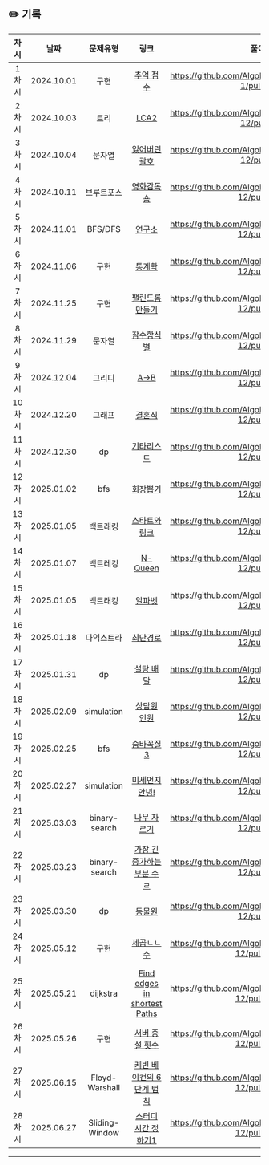 ## ✏️ 기록

|  차시  |     날짜     |  문제유형   |                                    링크                                     |                         풀이                          |
|:----:|:----------:|:-------:|:-------------------------------------------------------------------------:|:---------------------------------------------------:|
| 1차시  | 2024.10.01 |   구현    | [추억 점수](https://school.programmers.co.kr/learn/courses/30/lessons/176963) | https://github.com/AlgoLeadMe/AlgoLeadMe-1/pull/35  |
| 2차시  | 2024.10.03 |   트리    | [LCA2](https://school.programmers.co.kr/learn/courses/30/lessons/176963)  | https://github.com/AlgoLeadMe/AlgoLeadMe-12/pull/7  |
| 3차시  | 2024.10.04 |   문자열   |              [잃어버린 괄호](https://www.acmicpc.net/problem/1541)              | https://github.com/AlgoLeadMe/AlgoLeadMe-12/pull/9  |
| 4차시  | 2024.10.11 |  브루트포스  |              [영화감독 숌](https://www.acmicpc.net/problem/1436)               | https://github.com/AlgoLeadMe/AlgoLeadMe-12/pull/15 |
| 5차시  | 2024.11.01 | BFS/DFS |               [연구소](https://www.acmicpc.net/problem/14502)                | https://github.com/AlgoLeadMe/AlgoLeadMe-12/pull/17 |
| 6차시  | 2024.11.06 |   구현    |                [통계학](https://www.acmicpc.net/problem/2108)                | https://github.com/AlgoLeadMe/AlgoLeadMe-12/pull/23 |
| 7차시  | 2024.11.25 |   구현    |             [팰린드롬 만들기](https://www.acmicpc.net/problem/1213)              | https://github.com/AlgoLeadMe/AlgoLeadMe-12/pull/31 |
| 8차시  | 2024.11.29 |   문자열   |               [잠수함식별](https://www.acmicpc.net/problem/2671)               | https://github.com/AlgoLeadMe/AlgoLeadMe-12/pull/35 |
| 9차시  | 2024.12.04 |   그리디   |               [A->B](https://www.acmicpc.net/problem/16953)               | https://github.com/AlgoLeadMe/AlgoLeadMe-12/pull/39 |
| 10차시 | 2024.12.20 |   그래프   |                [결혼식](https://www.acmicpc.net/problem/5567)                | https://github.com/AlgoLeadMe/AlgoLeadMe-12/pull/40 |
| 11차시 | 2024.12.30 |   dp    |               [기타리스트](https://www.acmicpc.net/problem/1495)               | https://github.com/AlgoLeadMe/AlgoLeadMe-12/pull/49 |
| 12차시 | 2025.01.02 |   bfs   |               [회장뽑기](https://www.acmicpc.net/problem/2660)                | https://github.com/AlgoLeadMe/AlgoLeadMe-12/pull/50 |
| 13차시 | 2025.01.05 |  백트래킹   |             [스타트와 링크](https://www.acmicpc.net/problem/14889)              | https://github.com/AlgoLeadMe/AlgoLeadMe-12/pull/52 |
| 14차시 | 2025.01.07 |  백트레킹   |              [N-Queen](https://www.acmicpc.net/problem/9663)              | https://github.com/AlgoLeadMe/AlgoLeadMe-12/pull/53 |
| 15차시 | 2025.01.05 |  백트래킹   |             [알파벳](https://www.acmicpc.net/problem/1987)              | https://github.com/AlgoLeadMe/AlgoLeadMe-12/pull/60 |
| 16차시 | 2025.01.18 |  다익스트라   |             [최단경로](https://www.acmicpc.net/problem/1753)              | https://github.com/AlgoLeadMe/AlgoLeadMe-12/pull/62 |
| 17차시 | 2025.01.31 |  dp   |             [설탕 배달](https://www.acmicpc.net/problem/2839)              | https://github.com/AlgoLeadMe/AlgoLeadMe-12/pull/68 |
| 18차시 | 2025.02.09 |  simulation   |             [상담원 인원](https://school.programmers.co.kr/learn/courses/30/lessons/214288)              | https://github.com/AlgoLeadMe/AlgoLeadMe-12/pull/70 |
| 19차시 | 2025.02.25 |  bfs   |             [숨바꼭질 3](https://school.programmers.co.kr/learn/courses/30/lessons/13549)              | https://github.com/AlgoLeadMe/AlgoLeadMe-12/pull/76 |
| 20차시 | 2025.02.27 |  simulation   |             [미세먼지 안녕!](https://school.programmers.co.kr/learn/courses/30/lessons/17144)              | https://github.com/AlgoLeadMe/AlgoLeadMe-12/pull/79 |
| 21차시 | 2025.03.03 |  binary-search   |             [나무 자르기](https://www.acmicpc.net/problem/2805)              | https://github.com/AlgoLeadMe/AlgoLeadMe-12/pull/82 |
| 22차시 | 2025.03.23 | binary-search | [가장 긴 증가하는 부분 수ㄹ](https://www.acmicpc.net/problem/12015) | https://github.com/AlgoLeadMe/AlgoLeadMe-12/pull/87 |
| 23차시 | 2025.03.30 | dp | [동물원](https://www.acmicpc.net/problem/1309) | https://github.com/AlgoLeadMe/AlgoLeadMe-12/pull/89 |
| 24차시 | 2025.05.12 | 구현 | [제곱ㄴㄴ수](https://www.acmicpc.net/problem/1016) | https://github.com/AlgoLeadMe/AlgoLeadMe-12/pull/101 |
| 25차시 | 2025.05.21 | dijkstra | [Find edges in shortest Paths](https://leetcode.com/problems/find-edges-in-shortest-paths/description/) | https://github.com/AlgoLeadMe/AlgoLeadMe-12/pull/104 |
| 26차시 | 2025.05.26 | 구현 | [서버 증설 횟수](https://school.programmers.co.kr/learn/courses/30/lessons/389479?language=java) | https://github.com/AlgoLeadMe/AlgoLeadMe-12/pull/106 |
| 27차시 | 2025.06.15 | Floyd-Warshall | [케빈 베이컨의 6단계 법칙](https://www.acmicpc.net/problem/1389) | https://github.com/AlgoLeadMe/AlgoLeadMe-12/pull/113 |
| 28차시 | 2025.06.27 | Sliding-Window | [스터디 시간 정하기1](https://www.acmicpc.net/problem/23295) | https://github.com/AlgoLeadMe/AlgoLeadMe-12/pull/115 |
---
